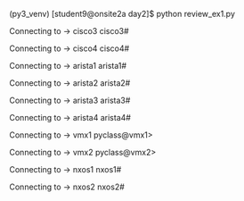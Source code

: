 (py3_venv) [student9@onsite2a day2]$ python review_ex1.py

Connecting to -> cisco3
cisco3#

Connecting to -> cisco4
cisco4#

Connecting to -> arista1
arista1#

Connecting to -> arista2
arista2#

Connecting to -> arista3
arista3#

Connecting to -> arista4
arista4#

Connecting to -> vmx1
pyclass@vmx1>

Connecting to -> vmx2
pyclass@vmx2>

Connecting to -> nxos1
nxos1#

Connecting to -> nxos2
nxos2#


